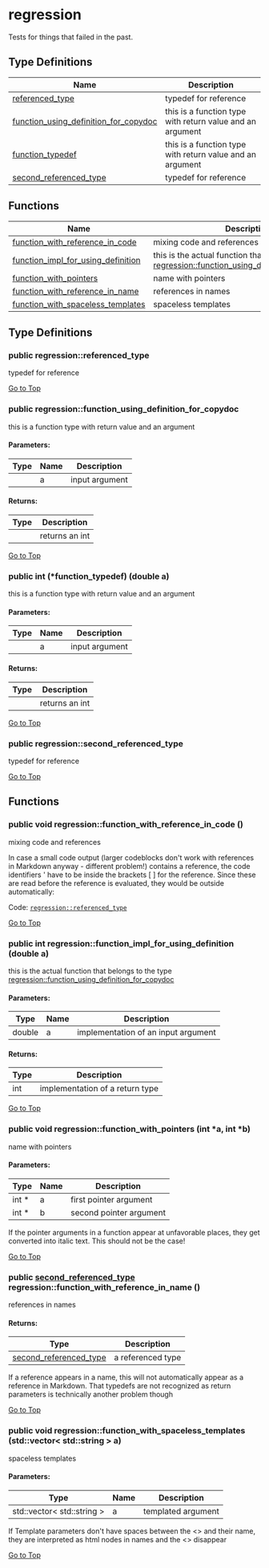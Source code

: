 # <a name='regression' />  regression

Tests for things that failed in the past. 




## Type Definitions
| Name | Description | 
| ---- | ---- |
| [referenced_type](#regression-referenced_type) | typedef for reference  |
| [function_using_definition_for_copydoc](#regression-function_using_definition_for_copydoc) | this is a function type with return value and an argument  |
| [function_typedef](#regression-function_typedef) | this is a function type with return value and an argument  |
| [second_referenced_type](#regression-second_referenced_type) | typedef for reference  |


## Functions
| Name | Description | 
| ---- | ---- |
| [function_with_reference_in_code](#regression-function_with_reference_in_code) | mixing code and references  |
| [function_impl_for_using_definition](#regression-function_impl_for_using_definition) | this is the actual function that belongs to the type [regression::function_using_definition_for_copydoc][regression-function_using_definition_for_copydoc]  |
| [function_with_pointers](#regression-function_with_pointers) | name with pointers  |
| [function_with_reference_in_name](#regression-function_with_reference_in_name) | references in names  |
| [function_with_spaceless_templates](#regression-function_with_spaceless_templates) | spaceless templates  |



## Type Definitions
### <a name='regression-referenced_type' /> public regression::referenced_type 

typedef for reference 








[Go to Top](#regression)

### <a name='regression-function_using_definition_for_copydoc' /> public regression::function_using_definition_for_copydoc 

this is a function type with return value and an argument 




#### Parameters: 
| Type | Name | Description | 
| ---- | ---- | ---- |
|  | a | input argument |

#### Returns: 
| Type | Description | 
| ---- | ---- |
|  | returns an int  |












[Go to Top](#regression)

### <a name='regression-function_typedef' /> public int (*function_typedef) (double a)

this is a function type with return value and an argument 




#### Parameters: 
| Type | Name | Description | 
| ---- | ---- | ---- |
|  | a | input argument |

#### Returns: 
| Type | Description | 
| ---- | ---- |
|  | returns an int  |












[Go to Top](#regression)

### <a name='regression-second_referenced_type' /> public regression::second_referenced_type 

typedef for reference 








[Go to Top](#regression)

## Functions
### <a name='regression-function_with_reference_in_code' /> public void regression::function_with_reference_in_code ()

mixing code and references 










In case a small code output (larger codeblocks don't work with references in Markdown anyway - different problem!) contains a reference, the code identifiers \' have to be inside the brackets [ ] for the reference. Since these are read before the reference is evaluated, they would be outside automatically:

Code: [`regression::referenced_type`][regression-referenced_type] 




[Go to Top](#regression)

### <a name='regression-function_impl_for_using_definition' /> public int regression::function_impl_for_using_definition (double a)

this is the actual function that belongs to the type [regression::function_using_definition_for_copydoc][regression-function_using_definition_for_copydoc] 





#### Parameters: 
| Type | Name | Description | 
| ---- | ---- | ---- |
| double | a | implementation of an input argument |

#### Returns: 
| Type | Description | 
| ---- | ---- |
| int | implementation of a return type  |











[Go to Top](#regression)

### <a name='regression-function_with_pointers' /> public void regression::function_with_pointers (int *a, int *b)

name with pointers 




#### Parameters: 
| Type | Name | Description | 
| ---- | ---- | ---- |
| int * | a | first pointer argument  |
| int * | b | second pointer argument  |







If the pointer arguments in a function appear at unfavorable places, they get converted into italic text. This should not be the case!




[Go to Top](#regression)

### <a name='regression-function_with_reference_in_name' /> public [second_referenced_type][regression-second_referenced_type] regression::function_with_reference_in_name ()

references in names 




#### Returns: 
| Type | Description | 
| ---- | ---- |
| [second_referenced_type][regression-second_referenced_type] | a referenced type  |







If a reference appears in a name, this will not automatically appear as a reference in Markdown. That typedefs are not recognized as return parameters is technically another problem though




[Go to Top](#regression)

### <a name='regression-function_with_spaceless_templates' /> public void regression::function_with_spaceless_templates (std::vector< std::string > a)

spaceless templates 




#### Parameters: 
| Type | Name | Description | 
| ---- | ---- | ---- |
| std::vector< std::string > | a | templated argument  |







If Template parameters don't have spaces between the <> and their name, they are interpreted as html nodes in names and the <> disappear




[Go to Top](#regression)

[regression-function_using_definition_for_copydoc]:#regression-function_using_definition_for_copydoc
[regression-referenced_type]:#regression-referenced_type
[regression-second_referenced_type]:#regression-second_referenced_type
